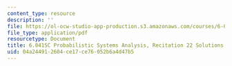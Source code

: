 ```yaml
---
content_type: resource
description: ''
file: https://ol-ocw-studio-app-production.s3.amazonaws.com/courses/6-041sc-probabilistic-systems-analysis-and-applied-probability-fall-2013/04a244912604ce17ce76052b6a4d47b5_MIT6_041SCF13_rec22_sol.pdf
file_type: application/pdf
resourcetype: Document
title: 6.041SC Probabilistic Systems Analysis, Recitation 22 Solutions
uid: 04a24491-2604-ce17-ce76-052b6a4d47b5
---
```


